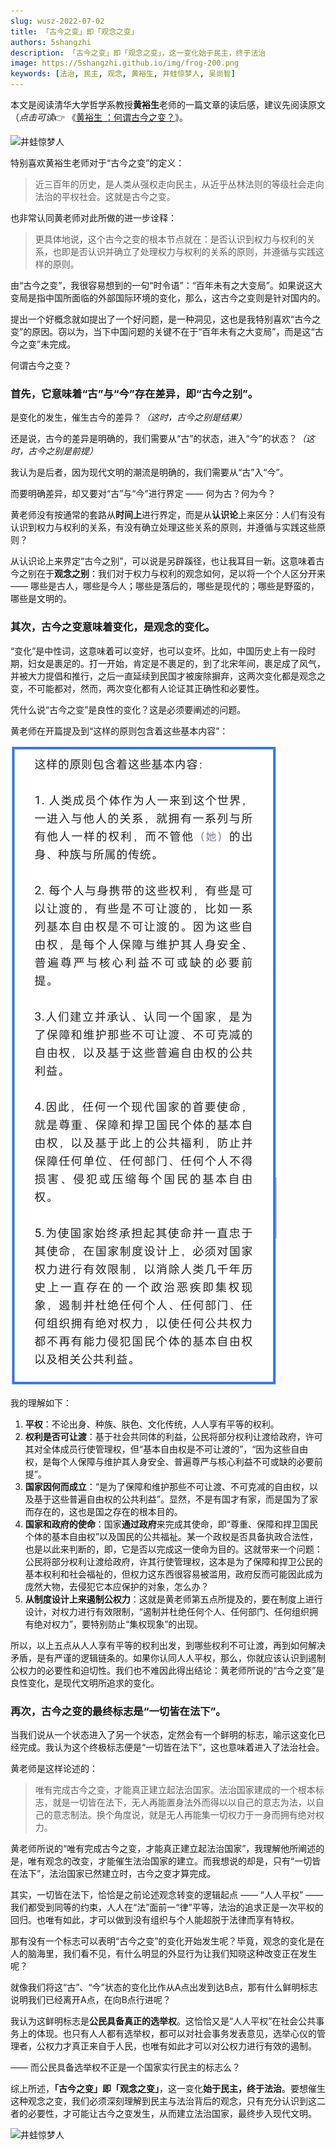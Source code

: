 ```yaml
---
slug: wusz-2022-07-02
title: 「古今之变」即「观念之变」
authors: 5shangzhi
description: 「古今之变」即「观念之变」，这一变化始于民主，终于法治
image: https://5shangzhi.github.io/img/frog-200.png
keywords: [法治, 民主, 观念, 黄裕生, 井蛙惊梦人, 吴尚智]
---
```


本文是阅读清华大学哲学系教授**黄裕生**老师的一篇文章的读后感，建议先阅读原文（*点击可读*👉 《[黄裕生 ：何谓古今之变？](https://mp.weixin.qq.com/s/QZ8jm-de2DAUeZKeunhJ5w)》。

![井蛙惊梦人](https://5shangzhi.github.io/img/cloud.jpeg)

特别喜欢黄裕生老师对于“古今之变”的定义：

> 近三百年的历史，是人类从强权走向民主，从近乎丛林法则的等级社会走向法治的平权社会。这就是古今之变。

也非常认同黄老师对此所做的进一步诠释：

> 更具体地说，这个古今之变的根本节点就在：是否认识到权力与权利的关系，也即是否认识并确立了处理权力与权利的关系的原则，并遵循与实践这样的原则。

由“古今之变”，我很容易想到的一句“时令语”：“百年未有之大变局”。如果说这大变局是指中国所面临的外部国际环境的变化，那么，这古今之变则是针对国内的。

提出一个好概念就如提出了一个好问题，是一种洞见，这也是我特别喜欢“古今之变”的原因。窃以为，当下中国问题的关键不在于“百年未有之大变局”，而是这“古今之变”未完成。

何谓古今之变？

### 首先，它意味着“古”与“今”存在差异，即“古今之**别**”。

是变化的发生，催生古今的差异？*（这时，古今之别是结果）*

还是说，古今的差异是明确的，我们需要从“古”的状态，进入“今”的状态？*（这时，古今之别是前提）*

我认为是后者，因为现代文明的潮流是明确的，我们需要从“古”入“今”。

而要明确差异，却又要对“古”与“今”进行界定 —— 何为古？何为今？

黄老师没有按通常的套路从**时间上**进行界定，而是从**认识论**上来区分：人们有没有认识到权力与权利的关系，有没有确立处理这些关系的原则，并遵循与实践这些原则？

从认识论上来界定“古今之别”，可以说是另辟蹊径，也让我耳目一新。这意味着古今之别在于**观念之别**：我们对于权力与权利的观念如何，足以将一个个人区分开来 —— 哪些是古人，哪些是今人；哪些是落后的，哪些是现代的；哪些是野蛮的，哪些是文明的。

### 其次，古今之变意味着变化，是观念的**变化**。

“变化”是中性词，这意味着可以变好，也可以变坏。比如，中国历史上有一段时期，妇女是裹足的。打一开始，肯定是不裹足的，到了北宋年间，裹足成了风气，并被大力提倡和推行，之后一直延续到民国才被废除摒弃，这两次变化都是观念之变，不可能都对，然而，两次变化都有人论证其正确性和必要性。

凭什么说“古今之变”是良性的变化？这是必须要阐述的问题。

黄老师在开篇提及到“这样的原则包含着这些基本内容”：

![井蛙惊梦人](images/2022-07-02/1.jpeg)

我的理解如下：

1. **平权**：不论出身、种族、肤色、文化传统，人人享有平等的权利。
2. **权利是否可让渡**：基于社会共同体的利益，公民将部分权利让渡给政府，许可其对全体成员行使管理权，但“基本自由权是不可让渡的”，“因为这些自由权，是每个人保障与维护其人身安全、普遍尊严与核心利益不可或缺的必要前提”。
3. **国家因何而成立**：“是为了保障和维护那些不可让渡、不可克减的自由权，以及基于这些普遍自由权的公共利益”。显然，不是有国才有家，而是国为了家而存在的，这也是国之存在的根本目的。
4. **国家和政府的使命**：国家**通过政府**来完成其使命，即“尊重、保障和捍卫国民个体的基本自由权”以及国民的公共福祉。某一个政权是否具备执政合法性，也是以此来判断的，即，它是否以完成这一使命为目的。这就带来一个问题：公民将部分权利让渡给政府，许其行使管理权，这本是为了保障和捍卫公民的基本权利和社会福祉的，但权力这东西很容易被滥用，政府反而可能因此成为庞然大物，去侵犯它本应保护的对象，怎么办？
5. **从制度设计上来遏制公权力**：这就是黄老师第五点所提及的，要在制度上进行设计，对权力进行有效限制，“遏制并杜绝任何个人、任何部门、任何组织拥有绝对权力”，要特别防止“集权现象”的出现。

所以，以上五点从人人享有平等的权利出发，到哪些权利不可让渡，再到如何解决矛盾，是有严谨的逻辑链条的。如果你认同人人平权，那么，你就应该认识到遏制公权力的必要性和迫切性。我们也不难因此得出结论：黄老师所说的“古今之变”是良性变化，是现代文明所追求的变化。

### 再次，古今之变的最终标志是“一切皆在法下”。

当我们说从一个状态进入了另一个状态，定然会有一个鲜明的标志，喻示这变化已经完成。我认为这个终极标志便是“一切皆在法下”，这也意味着进入了法治社会。

黄老师是这样论述的：

> 唯有完成古今之变，才能真正建立起法治国家。法治国家建成的一个根本标志，就是一切皆在法下，无人再能置身法外而得以以自己的意志为法，以自己的意志制法。换个角度说，就是无人再能集一切权力于一身而拥有绝对权力。

黄老师所说的“唯有完成古今之变，才能真正建立起法治国家”，我理解他所阐述的是，唯有观念的改变，才能催生法治国家的建立。而我想说的却是，只有“一切皆在法下”，法治国家已然建立时，古今之变才算完成。

其实，一切皆在法下，恰恰是之前论述观念转变的逻辑起点 —— “人人平权” —— 我们都受到同等的约束，人人在“法”面前一“律”平等，法治的追求正是一次平权的回归。也唯有如此，才可以做到没有组织与个人能超脱于法律而享有特权。

那有没有一个标志可以表明“古今之变”的变化开始发生呢？毕竟，观念的变化是在人的脑海里，我们看不见，有什么明显的外显行为让我们知晓这种改变正在发生呢？

就像我们将这“古”、“今”状态的变化比作从A点出发到达B点，那有什么鲜明标志说明我们已经离开A点，在向B点行进呢？

我认为这鲜明标志是**公民具备真正的选举权**。这恰恰又是“人人平权”在社会公共事务上的体现。也只有人人都有选举权，都可以对社会事务发表意见，选举心仪的管理者，公权力才真正来自于人民，也唯有如此才可以对公权力进行有效的遏制。

—— 而公民具备选举权不正是一个国家实行民主的标志么？

综上所述，**「古今之变」即「观念之变」**，这一变化**始于民主，终于法治**。要想催生这种观念之变，我们必须深刻理解到民主与法治背后的观念，只有充分认识到这二者的必要性，才可能让古今之变发生，从而建立法治国家，最终步入现代文明。

![井蛙惊梦人](https://5shangzhi.github.io/img/frog.jpeg)
